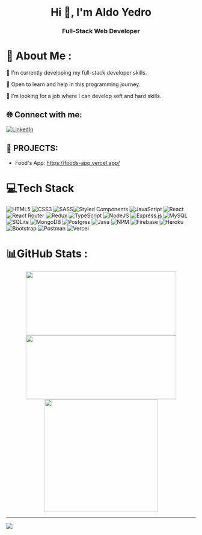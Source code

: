 <h1 align="center">Hi 👋, I'm Aldo Yedro</h1>
<h3 align="center">Full-Stack Web Developer</h3>

# 💫 About Me :
🌱 I'm currently developing my full-stack developer skills.

🔭 Open to learn and help in this programming journey.

🔎 I’m looking for a job where I can develop soft and hard skills.


## 🌐 Connect with me:

[![LinkedIn](	https://img.shields.io/badge/LinkedIn-0077B5?style=for-the-badge&logo=linkedin&logoColor=white)](https://www.linkedin.com/in/aldo-yedro/)

## 💼 PROJECTS:

- Food's App: https://foods-app.vercel.app/


# 💻Tech Stack
![HTML5](https://img.shields.io/badge/html5-%23E34F26.svg?style=for-the-badge&logo=html5&logoColor=white) ![CSS3](https://img.shields.io/badge/css3-%231572B6.svg?style=for-the-badge&logo=css3&logoColor=white) ![SASS](https://img.shields.io/badge/SASS-hotpink.svg?style=for-the-badge&logo=SASS&logoColor=white)![Styled Components](https://img.shields.io/badge/styled--components-DB7093?style=for-the-badge&logo=styled-components&logoColor=white) ![JavaScript](https://img.shields.io/badge/javascript-%23323330.svg?style=for-the-badge&logo=javascript&logoColor=%23F7DF1E) ![React](https://img.shields.io/badge/react-%2320232a.svg?style=for-the-badge&logo=react&logoColor=%2361DAFB) ![React Router](https://img.shields.io/badge/React_Router-CA4245?style=for-the-badge&logo=react-router&logoColor=white) ![Redux](https://img.shields.io/badge/redux-%23593d88.svg?style=for-the-badge&logo=redux&logoColor=white) ![TypeScript](https://img.shields.io/badge/typescript-%23007ACC.svg?style=for-the-badge&logo=typescript&logoColor=white) ![NodeJS](https://img.shields.io/badge/node.js-6DA55F?style=for-the-badge&logo=node.js&logoColor=white) ![Express.js](https://img.shields.io/badge/express.js-%23404d59.svg?style=for-the-badge&logo=express&logoColor=%2361DAFB) ![MySQL](https://img.shields.io/badge/mysql-%2300f.svg?style=for-the-badge&logo=mysql&logoColor=white) ![SQLite](https://img.shields.io/badge/sqlite-%2307405e.svg?style=for-the-badge&logo=sqlite&logoColor=white) ![MongoDB](https://img.shields.io/badge/MongoDB-%234ea94b.svg?style=for-the-badge&logo=mongodb&logoColor=white) ![Postgres](https://img.shields.io/badge/postgres-%23316192.svg?style=for-the-badge&logo=postgresql&logoColor=white) ![Java](https://img.shields.io/badge/java-%23ED8B00.svg?style=for-the-badge&logo=java&logoColor=white) ![NPM](https://img.shields.io/badge/NPM-%23000000.svg?style=for-the-badge&logo=npm&logoColor=white) ![Firebase](https://img.shields.io/badge/firebase-%23039BE5.svg?style=for-the-badge&logo=firebase) ![Heroku](https://img.shields.io/badge/heroku-%23430098.svg?style=for-the-badge&logo=heroku&logoColor=white) ![Bootstrap](https://img.shields.io/badge/bootstrap-%23563D7C.svg?style=for-the-badge&logo=bootstrap&logoColor=white) ![Postman](https://img.shields.io/badge/Postman-FF6C37?style=for-the-badge&logo=postman&logoColor=white) ![Vercel](https://img.shields.io/twitter/url?label=Vercel&logo=Vercel&style=for-the-badge&url=https%3A%2F%2Fvercel.com%2F)




# 📊GitHub Stats :
<div align="center">
   <img height="170em" width="400" src="https://github-readme-stats.vercel.app/api?username=HeyItsM3&theme=algolia&hide_border=false&include_all_commits=false&count_private=false)" >
 <img height="170em" width="400" src="https://github-readme-streak-stats.herokuapp.com/?user=HeyItsM3&theme=algolia&hide_border=false)">
 <img width="300" src="https://github-readme-stats.vercel.app/api/top-langs/?username=HeyItsM3&theme=algolia&hide_border=false&include_all_commits=false&count_private=false&layout=compact)">
</div>


---
[![](https://visitcount.itsvg.in/api?id=HeyItsM3&icon=0&color=0)](https://visitcount.itsvg.in)


<!--
**HeyItsM3/HeyItsM3** is a ✨ _special_ ✨ repository because its `README.md` (this file) appears on your GitHub profile.

Here are some ideas to get you started:

- 🔭 I’m currently working on ...
- 🌱 I’m currently learning ...
- 👯 I’m looking to collaborate on ...
- 🤔 I’m looking for help with ...
- 💬 Ask me about ...
- 📫 How to reach me: ...
- 😄 Pronouns: ...
- ⚡ Fun fact: ...
-->

